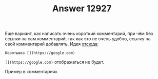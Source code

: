 ﻿---
title: "Answer 12927"
se.owner.user_id: 532877
se.owner.display_name: "Зонтик"
se.owner.link: "https://ru.meta.stackoverflow.com/users/532877/%d0%97%d0%be%d0%bd%d1%82%d0%b8%d0%ba"
se.answer_id: 12927
se.question_id: 3392
se.post_type: answer
se.is_accepted: False
---
<p>Ещё вариант, как написать очень короткий комментарий, при чём без ссылки на сам комментарий, так как это не очень удобно, ссылку на свой комментарий добавлять.  Идея <a href="https://meta.stackexchange.com/questions/3122/formatting-sandbox/392083?noredirect=1#comment1312231_392083">отсюда</a>:</p>
<pre><code>Коротышка [​](https://google.com) 
</code></pre>
<p><code>[​](https://google.com)</code> отображаться не будет.</p>
<p>Пример в комментариях.</p>
